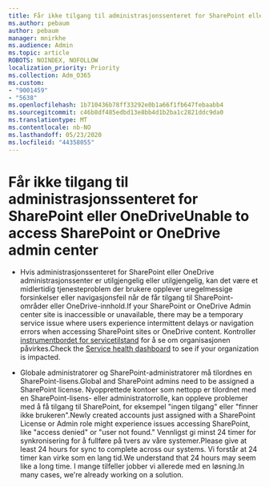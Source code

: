 ```yaml
---
title: Får ikke tilgang til administrasjonssenteret for SharePoint eller OneDrive
ms.author: pebaum
author: pebaum
manager: mnirkhe
ms.audience: Admin
ms.topic: article
ROBOTS: NOINDEX, NOFOLLOW
localization_priority: Priority
ms.collection: Adm_O365
ms.custom:
- "9001459"
- "5638"
ms.openlocfilehash: 1b710436b78ff33292e0b1a66f1fb647febaabb4
ms.sourcegitcommit: c46b8df485edbd13e8bb4d1b2ba1c2821ddc9da0
ms.translationtype: MT
ms.contentlocale: nb-NO
ms.lasthandoff: 05/23/2020
ms.locfileid: "44358055"
---
```

# <a name="unable-to-access-sharepoint-or-onedrive-admin-center"></a><span data-ttu-id="d8c0b-102">Får ikke tilgang til administrasjonssenteret for SharePoint eller OneDrive</span><span class="sxs-lookup"><span data-stu-id="d8c0b-102">Unable to access SharePoint or OneDrive admin center</span></span>

- <span data-ttu-id="d8c0b-103">Hvis administrasjonssenteret for SharePoint eller OneDrive administrasjonssenter er utilgjengelig eller utilgjengelig, kan det være et midlertidig tjenesteproblem der brukere opplever uregelmessige forsinkelser eller navigasjonsfeil når de får tilgang til SharePoint-områder eller OneDrive-innhold.</span><span class="sxs-lookup"><span data-stu-id="d8c0b-103">If your SharePoint or OneDrive Admin center site is inaccessible or unavailable, there may be a temporary service issue where users experience intermittent delays or navigation errors when accessing SharePoint sites or OneDrive content.</span></span> <span data-ttu-id="d8c0b-104">Kontroller [instrumentbordet for servicetilstand](https://admin.microsoft.com/AdminPortal/Home#/servicehealth) for å se om organisasjonen påvirkes.</span><span class="sxs-lookup"><span data-stu-id="d8c0b-104">Check the [Service health dashboard](https://admin.microsoft.com/AdminPortal/Home#/servicehealth) to see if your organization is impacted.</span></span>

- <span data-ttu-id="d8c0b-105">Globale administratorer og SharePoint-administratorer må tilordnes en SharePoint-lisens.</span><span class="sxs-lookup"><span data-stu-id="d8c0b-105">Global and SharePoint admins need to be assigned a SharePoint license.</span></span> <span data-ttu-id="d8c0b-106">Nyopprettede kontoer som nettopp er tilordnet med en SharePoint-lisens- eller administratorrolle, kan oppleve problemer med å få tilgang til SharePoint, for eksempel "ingen tilgang" eller "finner ikke brukeren".</span><span class="sxs-lookup"><span data-stu-id="d8c0b-106">Newly created accounts just assigned with a SharePoint License or Admin role might experience issues accessing SharePoint, like "access denied" or "user not found."</span></span> <span data-ttu-id="d8c0b-107">Vennligst gi minst 24 timer for synkronisering for å fullføre på tvers av våre systemer.</span><span class="sxs-lookup"><span data-stu-id="d8c0b-107">Please give at least 24 hours for sync to complete across our systems.</span></span> <span data-ttu-id="d8c0b-108">Vi forstår at 24 timer kan virke som en lang tid.</span><span class="sxs-lookup"><span data-stu-id="d8c0b-108">We understand that 24 hours may seem like a long time.</span></span> <span data-ttu-id="d8c0b-109">I mange tilfeller jobber vi allerede med en løsning.</span><span class="sxs-lookup"><span data-stu-id="d8c0b-109">In many cases, we're already working on a solution.</span></span>
